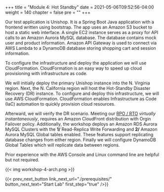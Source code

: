 +++
title = "Module 4: Hot Standby"
date = 2021-05-06T09:52:56-04:00
weight = 140
chapter = false
pre = ""
+++


Our test application is Unishop. It is a Spring Boot Java application with a frontend written using bootstrap.
The app uses an Amazon S3 bucket to host a static web interface. A single EC2 instance serves as a proxy for API calls to an Amazon Aurora MySQL database.  The database contains mock user and product information. Amazon API Gateway is used to connect via AWS Lambda to a DynamoDB database storing shopping cart and session information.

To configure the infrastructure and deploy the application we will use CloudFormation. CloudFormation is an easy way to speed up cloud provisioning with infrastructure as code.

We will initially deploy the primary Unishop instance into the N. Virginia region.  Next, the N. California region will host the Hot-Standby Disaster Recovery (DR) instance.  To configure and deploy this infrastructure, we will use AWS CloudFormation.  CloudFormation enables Infrastructure as Code (IaC) automation to quickly provision cloud resources.

Afterward, we will verify the DR scenario. Meeting our [RPO / RTO](https://docs.aws.amazon.com/wellarchitected/latest/reliability-pillar/disaster-recovery-dr-objectives.html) _virtually instantaneously_, requires an Amazon CloudFront distribution with Orgin Failover policy.  Additionally, the workshop deploys an Amazon RDS Aurora MySQL Clusters with the **1/** Read-Replica Write Forwarding and **2/** Amazon Aurora MySQL Global tables enabled. These features support replicating database changes from either region. Finally we will configure DynamoDB Global Tables which will replicate data between regions.

Prior experience with the AWS Console and Linux command line are helpful but not required.

{{< img workshop-4-arch.png >}}

{{< prev_next_button link_next_url="./prerequisites/" button_next_text="Start Lab" first_step="true" />}}
